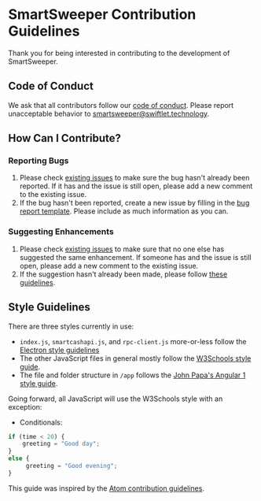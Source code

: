 # SmartSweeper Contribution Guidelines

Thank you for being interested in contributing to the development of SmartSweeper.

## Code of Conduct

We ask that all contributors follow our [code of conduct](CODE_OF_CONDUCT.md). Please report unacceptable behavior to [smartsweeper@swiftlet.technology](mailto:smartsweeper@swiftlet.technology).

## How Can I Contribute?
### Reporting Bugs

1. Please check [existing issues](/issues) to make sure the bug hasn't already been reported. If it has and the issue is still open, please add a new comment to the existing issue.
1. If the bug hasn't been reported, create a new issue by filling in the [bug report template](docs/bug_report.md). Please include as much information as you can.

### Suggesting Enhancements

1. Please check [existing issues](/issues) to make sure that no one else has suggested the same enhancement. If someone has and the issue is still open, please add a new comment to the existing issue.
1. If the suggestion hasn't already been made, please follow [these guidelines](docs/pull_request_guidelines.md).

## Style Guidelines

There are three styles currently in use:

* ```index.js```, ```smartcashapi.js```, and ```rpc-client.js``` more-or-less follow the [Electron style guidelines](https://electronjs.org/docs/development/coding-style)
* The other JavaScript files in general mostly follow the [W3Schools style guide](https://www.w3schools.com/js/js_conventions.asp).
* The file and folder structure in ```/app``` follows the [John Papa's Angular 1 style guide](https://github.com/johnpapa/angular-styleguide/blob/master/a1/README.md).

Going forward, all JavaScript will use the W3Schools style with an exception:
* Conditionals:
```javascript
if (time < 20) {
    greeting = "Good day";
}
else {
     greeting = "Good evening";
}
```

This guide was inspired by the [Atom contribution guidelines](https://github.com/atom/atom/blob/master/CONTRIBUTING.md).